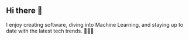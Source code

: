 ## Hi there 👋

I enjoy creating software, diving into Machine Learning, and staying up to date with the latest tech trends. 🧑🏻‍💻
